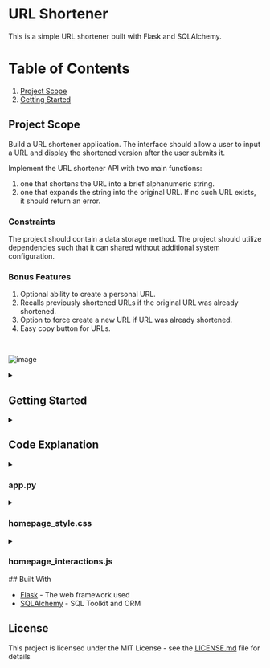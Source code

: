 # URL Shortener
This is a simple URL shortener built with Flask and SQLAlchemy.

# Table of Contents
1. [Project Scope](#project-scope)
2. [Getting Started](#getting-started)



## Project Scope
Build a URL shortener application.
The interface should allow a user to input a URL and display the shortened version after the user submits it. 

Implement the URL shortener API with two main functions: 
1. one that shortens the URL into a brief alphanumeric string. 
2. one that expands the string into the original URL. If no such URL exists, it should return an error. 

### Constraints
The project should contain a data storage method. 
The project should utilize dependencies such that it can shared without additional system configuration. 

### Bonus Features
1. Optional ability to create a personal URL.
2. Recalls previously shortened URLs if the original URL was already shortened.
3. Option to force create a new URL if URL was already shortened.
4. Easy copy button for URLs.

<br>  

![image](https://github.com/CaseySobon/URLShortener/assets/96227583/9208a99b-e309-4314-8e86-cde586f3e802)


<details id="getting-started">
<summary> <h2> Getting Started </h2> </summary>

These instructions will get you a copy of the project up and running on your local machine for development and testing purposes.

### Prerequisites

You need to have Python installed on your machine.

### Installing

Follow these steps to run this project on your local machine:

1. **Clone the Repository**: First, clone the repository to your local machine:

    ```bash
    git clone <repository-url>
    ```

    Replace `<repository-url>` with the URL of this GitHub repository.

2. **Navigate to the Project Directory**: Change directory to the project directory:

    ```bash
    cd <project-directory>
    ```

    Replace `<project-directory>` with the name of the directory that was created when you cloned the repository.

3. **Create a Virtual Environment**: It's recommended to create a virtual environment for Python projects. To create one, run:

    ```bash
    python -m venv venv
    ```

4. **Activate the Virtual Environment**: Activate the virtual environment with this command:

    - On macOS and Linux:

        ```bash
        source venv/bin/activate
        ```

    - On Windows:

        ```bash
        .\venv\Scripts\activate
        ```

5. **Install the Dependencies**: Install the project dependencies by running:

    ```bash
    pip install -r requirements.txt
    ```

6. **Set the Environment Variables**: If the application requires any environment variables (like `DATABASE_URL`), you need to set them in your terminal or add them to a `.env` file.

7. **Run the Application**: Now, you can run the application:

    ```bash
    flask run
    ```

    The application should now be running at `http://localhost:5000`.
</details>

<details id="Code-Explanation">
<summary><h2>Code Explanation</h2></summary>



</details>

<details id="app.py">
<summary><h3>app.py</h3></summary>



</details>
<details id="homepage_style">
<summary><h3>homepage_style.css</h3></summary>




</details>
<details id="homepage_interactions.js">
<summary><h3>homepage_interactions.js</h3></summary>

</details>
## Built With

- [Flask](https://flask.palletsprojects.com/) - The web framework used
- [SQLAlchemy](https://www.sqlalchemy.org/) - SQL Toolkit and ORM

## License

This project is licensed under the MIT License - see the [LICENSE.md](LICENSE.md) file for details
